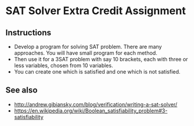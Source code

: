 # SAT Solver Extra Credit Assignment

## Instructions

-   Develop a program for solving SAT problem. There are many approaches. You will have small program for each method.
-   Then use it for a 3SAT problem with say 10 brackets, each with three or less variables, chosen from 10 variables.
-   You can create one which is satisfied and one which is not satisfied.

## See also

-   http://andrew.gibiansky.com/blog/verification/writing-a-sat-solver/
-   https://en.wikipedia.org/wiki/Boolean_satisfiability_problem#3-satisfiability
